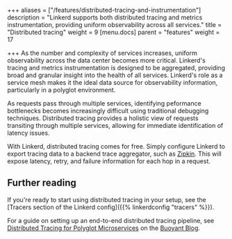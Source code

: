 +++
aliases = ["/features/distributed-tracing-and-instrumentation"]
description = "Linkerd supports both distributed tracing and metrics instrumentation, providing uniform observability across all services."
title = "Distributed tracing"
weight = 9
[menu.docs]
parent = "features"
weight = 17

+++
As the number and complexity of services increases, uniform observability across
the data center becomes more critical. Linkerd's tracing and metrics
instrumentation is designed to be aggregated, providing broad and granular
insight into the health of all services. Linkerd's role as a service mesh makes
it the ideal data source for observability information, particularly in a
polyglot environment.

As requests pass through multiple services, identifying peformance bottlenecks
becomes increasingly difficult using traditional debugging techniques.
Distributed tracing provides a holistic view of requests transiting through
multiple services, allowing for immediate identification of latency issues.

With Linkerd, distributed tracing comes for free. Simply configure Linkerd to
export tracing data to a backend trace aggregator, such as
[Zipkin](http://zipkin.io). This will expose latency, retry, and failure
information for each hop in a request.

## Further reading

If you're ready to start using distributed tracing in your setup, see the
[Tracers section of the Linkerd config]({{% linkerdconfig "tracers" %}}).

For a guide on setting up an end-to-end distributed tracing pipeline, see
[Distributed Tracing for Polyglot Microservices](https://blog.buoyant.io/2016/05/17/distributed-tracing-for-polyglot-microservices/)
on the [Buoyant Blog](https://blog.buoyant.io).
